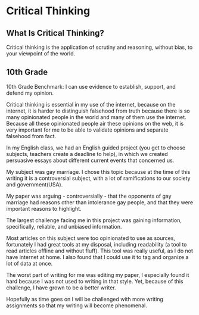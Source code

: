 Critical Thinking
=================

What Is Critical Thinking?
---------------------------

Critical thinking is the application of scrutiny and reasoning, without bias, to
your viewpoint of the world.

10th Grade
----------

10th Grade Benchmark: I can use evidence to establish, support, and defend my
opinion. 

Critical thinking is essential in my use of the internet, because on the
internet, it is harder to distinguish falsehood from truth because there is so
many opinionated people in the world and many of them use the internet. Because
all these opinionated people air these opinions on the web, it is very
important for me to be able to validate opinions and separate falsehood from
fact.

In my English class, we had an English guided project (you get to choose subjects,
teachers create a deadline to help), in
which we created persuasive essays about different current events that
concerned us. 

My subject was gay marriage. I chose this topic because at the time of this
writing it is a controversial subject, with a lot of ramifications to our
society and government(USA).

My paper was arguing - controversially - that the opponents of gay marriage had
reasons other than intolerance gay people, and that they were important
reasons to highlight. 

The largest challenge facing me in this project was gaining information,
specifically, reliable, and unbiased information. 

Most articles on this subject were too opinionated to use as sources,
fortunately I had great tools at my disposal, including readability (a tool to
read articles offline and without fluff). This tool was really useful, as I do
not have internet at home. I also found that I could use it to tag and organize
a lot of data at once. 

The worst part of writing for me was editing my paper, I especially found it
hard because I was not used to writing in that style. Yet, because of this
challenge, I have grown to be a better writer.

Hopefully as time goes on I will be challenged with more writing assignments so
that my writing will become phenomenal.

